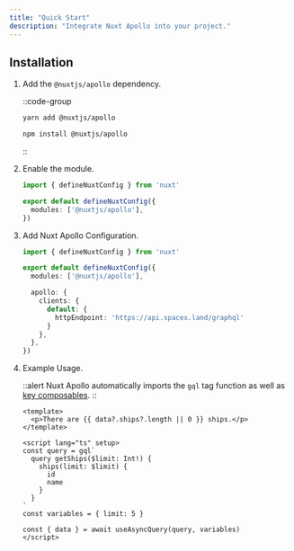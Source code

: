 ```yaml
---
title: "Quick Start"
description: "Integrate Nuxt Apollo into your project."
---
```


## Installation

1. Add the `@nuxtjs/apollo` dependency.

    ::code-group
    ```bash [Yarn]
    yarn add @nuxtjs/apollo
    ```
    ```bash [NPM]
    npm install @nuxtjs/apollo
    ```
    ::

2. Enable the module.

    ```ts [nuxt.config.ts]
    import { defineNuxtConfig } from 'nuxt'

    export default defineNuxtConfig({
      modules: ['@nuxtjs/apollo'],
    })
    ```

3. Add Nuxt Apollo Configuration.

    ```ts [nuxt.config.ts]
    import { defineNuxtConfig } from 'nuxt'

    export default defineNuxtConfig({
      modules: ['@nuxtjs/apollo'],

      apollo: {
        clients: {
          default: {
            httpEndpoint: 'https://api.spacex.land/graphql'
          }
        },
      },
    })
    ```

4. Example Usage.

    ::alert
    Nuxt Apollo automatically imports the `gql` tag function as well as [key composables](/getting-started/composables).
    ::

    ```vue [app.vue]
    <template>
      <p>There are {{ data?.ships?.length || 0 }} ships.</p>
    </template>

    <script lang="ts" setup>
    const query = gql`
      query getShips($limit: Int!) {
        ships(limit: $limit) {
          id
          name
        }
      }
    `
    const variables = { limit: 5 }

    const { data } = await useAsyncQuery(query, variables)
    </script>
    ```
